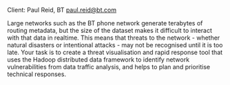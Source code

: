 Client: Paul Reid, BT <paul.reid@bt.com>

Large networks such as the BT phone network generate terabytes of
routing metadata, but the size of the dataset makes it difficult to
interact with that data in realtime. This means that threats to the
network - whether natural disasters or intentional attacks - may not be
recognised until it is too late. Your task is to create a threat
visualisation and rapid response tool that uses the Hadoop distributed
data framework to identify network vulnerabilities from data traffic
analysis, and helps to plan and prioritise technical responses.